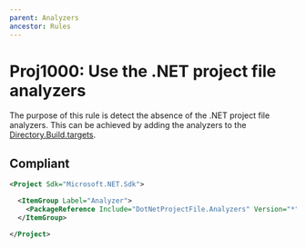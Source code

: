 ```yaml
---
parent: Analyzers
ancestor: Rules
---
```


# Proj1000: Use the .NET project file analyzers
The purpose of this rule is detect the absence of the .NET project file analyzers.
This can be achieved by adding the analyzers to the [Directory.Build.targets](https://learn.microsoft.com/visualstudio/msbuild/customize-your-build#directorybuildprops-and-directorybuildtargets).

## Compliant
``` xml
<Project Sdk="Microsoft.NET.Sdk">

  <ItemGroup Label="Analyzer">
    <PackageReference Include="DotNetProjectFile.Analyzers" Version="*" PrivateAssets="all" IncludeAssets="runtime; build; native; contentfiles; analyzers; buildtransitive" />
  </ItemGroup>

</Project>
```
